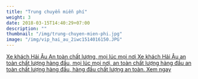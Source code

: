 ```yaml
---
title: "Trung chuyển miễn phí"
weight: 3
date: 2018-03-15T14:40:29+07:00
description: ""
thumbnail: "/img/trung-chuyen-mien-phi.jpg"
image: "/img/vip_hai_au_2iwc1514016150.JPG"
---
```

<a href="/vip-hai-au-hai-phong-ha-noi/" class="dn db-l link">
	<p class="dib db-l t0 l0 w-80 w-30-l w-5-l tc tl-l vxr-blue db mt4 mt5-l bg-blue o-90 ba br2 pa3 pointer">
	    <span class="f4 f4-l db white">Xe khách Hải Âu</span>
	    <span class="f4 f4-l white db mt2 tc tj-l">An toàn chất lượng, mọi lúc mọi nơi</span>
	    <span class="f6 dn db-l mt2 tj white">Xe khách Hải Âu an toàn chất lượng hàng đầu, mọi lúc mọi nơi, an toàn chất lượng hàng đầu an toàn chất lượng hàng đầu, hàng đầu chất lượng an toàn.</span>
	    <span class="db w4 bg-cta black pa2 br2 mt3 tc o-100">Xem ngay</span>
   </p>
</a>